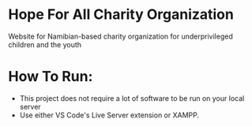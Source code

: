 # Hope For All Charity Organization
Website for Namibian-based charity organization for underprivileged children and the youth

# How To Run:

- This project does not require a lot of software to be run on your local server
- Use either VS Code's Live Server extension or XAMPP.
